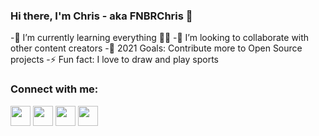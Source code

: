 ### Hi there, I'm Chris - aka FNBRChris 👋

-🌱 I’m currently learning everything 🤣🎯
-👯 I’m looking to collaborate with other content creators
-🥅 2021 Goals: Contribute more to Open Source projects
-⚡ Fun fact: I love to draw and play sports

### Connect with me:


<img height="32" width="32" src="https://cdn.jsdelivr.net/npm/simple-icons@v4/icons/Twitter.svg" />
<img height="32" width="32" src="https://cdn.jsdelivr.net/npm/simple-icons@v4/icons/Youtube.svg" />
<img height="32" width="32" src="https://cdn.jsdelivr.net/npm/simple-icons@v4/icons/GitHub.svg" />
<img height="32" width="32" src="https://cdn.jsdelivr.net/npm/simple-icons@v4/icons/Instagram.svg" />
